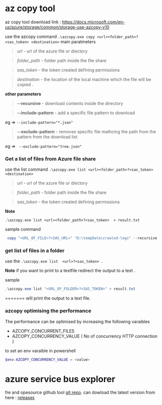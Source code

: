 # az copy tool

az copy tool download link : https://docs.microsoft.com/en-us/azure/storage/common/storage-use-azcopy-v10

use the azcopy command ``` .\azcopy.exe copy <url><folder_path>?<sas_token> <destination> ```
main paratmeters 
>  *url* - url of the azure file or diectory 

> *folder_path* - folder path inside the file share 

> *sas_token* - the token created defining permissions 

> *destination* - the location of the local machine which the file will be copied . 

**other parameters**
> **--recursive** - download contents inside the directory 

> **--include-pattern**  - add a specific file pattern to download 

eg =>  ```--include-pattern="*.json"```

> **--exclude-pattern**  - removes specific file mathcing the path from the pattern from the download list 

eg => ``` --exclude-pattern="tree.json"```

### Get a list of files from Azure file share 

use the list command ``` .\azcopy.exe list <url><folder_path>?<sas_token> <destination> ```

>  *url* - url of the azure file or diectory 

> *folder_path* - folder path inside the file share 

> *sas_token* - the token created defining permissions 


**Note**

``` .\azcopy.exe list <url><folder_path>?<sas_token>  > result.txt ```



sample command 
```powershell
 copy "<URL_OF_FILE>?<SAS_URL>" "D:\tempData\crawled-logs" --recursive --check-length=false --include-pattern="*.json" --exclude-pattern="tree.json"
 ```

### get list of files in a folder ### 

use the ```.\azcopy.exe list  <url>?<sas_token> ```. 

**Note** if you want to print to a textfile redirect the output to a text . 

sample 
```powershell 
.\azcopy.exe list "<URL_OF_FOLDER>?<SAS_TOKEN>" > result.txt
```
=======
will print the output to a text file.

### azcopy optimising the performance
The performance can be optimised by increasing the following varaibles 
- AZCOPY_CONCURRENT_FILES 
- AZCOPY_CONCURRENCY_VALUE ( No of concurrency HTTP connection )

to set an env varaible in powershell 
```powershell
$env:AZCOPY_CONCURRENCY_VALUE = <value>
```

# azure service bus explorer 
fre and opesource github tool [git repo](https://github.com/paolosalvatori/ServiceBusExplorer). 
can dowload the latest version from here : [releases](https://github.com/paolosalvatori/ServiceBusExplorer/releases)
